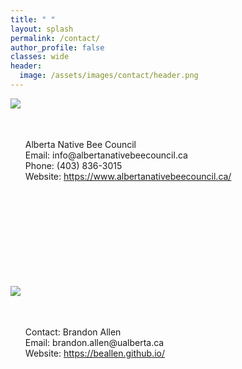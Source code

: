 ```yaml
---
title: " "
layout: splash
permalink: /contact/
author_profile: false
classes: wide
header:
  image: /assets/images/contact/header.png
---
```


<img src= "/ANBC/assets/images/contact/ANBC.png" align="left">

<br>
<br>
<br>

<ul style="list-style-type: none">
   <li>Alberta Native Bee Council</li>
   <li>Email: info@albertanativebeecouncil.ca</li>
   <li>Phone: (403) 836-3015</li>
   <li>Website: <a href="https://www.albertanativebeecouncil.ca/">https://www.albertanativebeecouncil.ca/</a></li>
</ul>

<br>
<br>
<br>
<br>
<br>
<br>
<br>
<br>
<br>

<img src= "/ANBC/assets/images/contact/profile-photo.jpg" align="left">

<br>
<br>
<br>

<ul style="list-style-type: none">
   <li>Contact: Brandon Allen</li>
   <li>Email: brandon.allen@ualberta.ca</li>
   <li>Website: <a href="https://beallen.github.io/">https://beallen.github.io/</a></li>
</ul>



